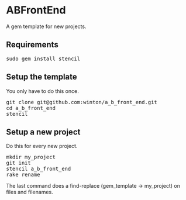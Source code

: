 ABFrontEnd
===========

A gem template for new projects.

Requirements
------------

<pre>
sudo gem install stencil
</pre>

Setup the template
------------------

You only have to do this once.

<pre>
git clone git@github.com:winton/a_b_front_end.git
cd a_b_front_end
stencil
</pre>

Setup a new project
-------------------

Do this for every new project.

<pre>
mkdir my_project
git init
stencil a_b_front_end
rake rename
</pre>

The last command does a find-replace (gem\_template -> my\_project) on files and filenames.